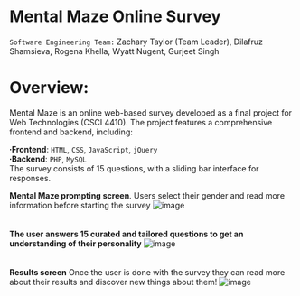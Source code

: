 # Mental Maze Online Survey
`Software Engineering Team:` Zachary Taylor (Team Leader), Dilafruz Shamsieva, Rogena Khella, Wyatt Nugent, Gurjeet Singh

# Overview:
Mental Maze is an online web-based survey developed as a final project for Web Technologies (CSCI 4410). The project features a comprehensive frontend and backend, including:

**∙Frontend**: `HTML`, `CSS`, `JavaScript`, `jQuery`
<br>
**∙Backend**: `PHP`, `MySQL`
<br>
The survey consists of 15 questions, with a sliding bar interface for responses.

**Mental Maze prompting screen**. Users select their gender and read more information before starting the survey
![image](https://github.com/DilafruzShamsieva/Web-Technologies/assets/124469454/78d554f1-a59e-4cfa-a568-eca08a0c1e16)
<br>
<br>
<br>
**The user answers 15 curated and tailored questions to get an understanding of their personality**
![image](https://github.com/DilafruzShamsieva/Web-Technologies/assets/124469454/321080a1-ac7a-458a-ab57-a512da45eff2)
<br>
<br>
<br>
**Results screen** Once the user is done with the survey they can read more about their results and discover new things about them!
![image](https://github.com/DilafruzShamsieva/Web-Technologies/assets/124469454/389cddbc-8324-4e1c-bd22-58c88613751a)
